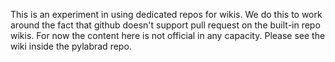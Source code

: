 This is an experiment in using dedicated repos for wikis.
We do this to work around the fact that github doesn't support pull request on the built-in repo wikis.
For now the content here is not official in any capacity. Please see the wiki inside the pylabrad repo.
